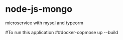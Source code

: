 # node-js-mongo
microservice with mysql and typeorm

#To run this application
##docker-copmose up --build
